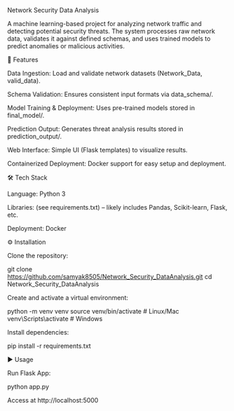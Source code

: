 Network Security Data Analysis

A machine learning-based project for analyzing network traffic and detecting potential security threats. The system processes raw network data, validates it against defined schemas, and uses trained models to predict anomalies or malicious activities.

🚀 Features

Data Ingestion: Load and validate network datasets (Network_Data, valid_data).

Schema Validation: Ensures consistent input formats via data_schema/.

Model Training & Deployment: Uses pre-trained models stored in final_model/.

Prediction Output: Generates threat analysis results stored in prediction_output/.

Web Interface: Simple UI (Flask templates) to visualize results.

Containerized Deployment: Docker support for easy setup and deployment.

🛠 Tech Stack

Language: Python 3

Libraries: (see requirements.txt) – likely includes Pandas, Scikit-learn, Flask, etc.

Deployment: Docker

⚙️ Installation

Clone the repository:

git clone https://github.com/samyak8505/Network_Security_DataAnalysis.git
cd Network_Security_DataAnalysis


Create and activate a virtual environment:

python -m venv venv
source venv/bin/activate   # Linux/Mac
venv\Scripts\activate      # Windows


Install dependencies:

pip install -r requirements.txt


▶️ Usage

Run Flask App:

python app.py


Access at http://localhost:5000


